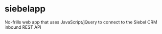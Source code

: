 # siebelapp
No-frills web app that uses JavaScript/jQuery to connect to the Siebel CRM inbound REST API
